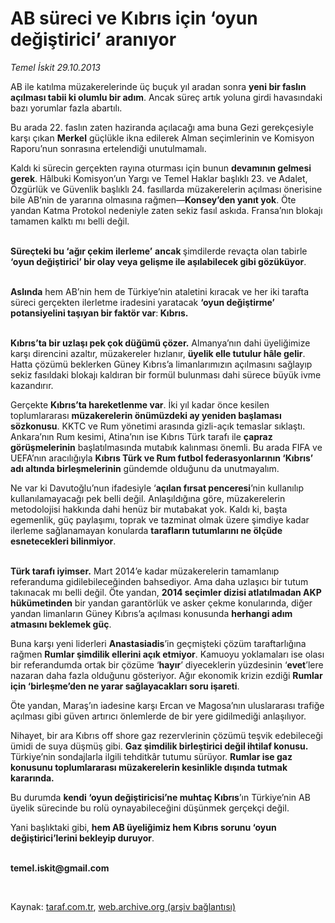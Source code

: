 # AB süreci ve Kıbrıs için ‘oyun değiştirici’ aranıyor

*Temel İskit 29.10.2013*

<div class="yazi"><p>AB ile katılma müzakerelerinde üç buçuk yıl aradan sonra <b>yeni bir faslın açılması tabii ki olumlu bir adım</b>. Ancak süreç artık yoluna girdi havasındaki bazı yorumlar fazla abartılı. </p>
<p>Bu arada 22. faslın zaten haziranda açılacağı ama buna Gezi gerekçesiyle karşı çıkan <b>Merkel</b> güçlükle ikna edilerek Alman seçimlerinin ve Komisyon Raporu’nun sonrasına ertelendiği unutulmamalı. </p>
<p>Kaldı ki sürecin gerçekten rayına oturması için bunun <b>devamının gelmesi gerek</b>. Hâlbuki Komisyon’un Yargı ve Temel Haklar başlıklı 23. ve Adalet, Özgürlük ve Güvenlik başlıklı 24. fasıllarda müzakerelerin açılması önerisine bile  AB’nin de yararına olmasına rağmen—<b>Konsey’den yanıt yok</b>. Öte yandan Katma Protokol nedeniyle zaten sekiz fasıl askıda. Fransa’nın blokajı tamamen kalktı mı belli değil.</p>
<p><b><br/>Süreçteki bu ‘ağır çekim ilerleme’</b> <b>ancak </b>şimdilerde revaçta olan tabirle <b>‘oyun değiştirici’ bir olay veya gelişme ile aşılabilecek gibi gözüküyor</b>.</p>
<p><b><br/>Aslında</b> hem AB’nin hem de Türkiye’nin ataletini kıracak ve her iki tarafta süreci gerçekten ilerletme iradesini yaratacak <b>‘oyun değiştirme’ potansiyelini taşıyan bir faktör var</b>:<b> Kıbrıs.</b></p>
<p><b><br/>Kıbrıs’ta bir uzlaşı pek çok düğümü çözer.</b> Almanya’nın dahi üyeliğimize karşı direncini azaltır, müzakereler hızlanır, <b>üyelik elle tutulur hâle gelir</b>. Hatta çözümü beklerken Güney Kıbrıs’a limanlarımızın açılmasını sağlayıp sekiz fasıldaki blokajı kaldıran bir formül bulunması dahi sürece büyük ivme kazandırır.</p>
<p>Gerçekte <b>Kıbrıs’ta hareketlenme var</b>. İki yıl kadar önce kesilen toplumlararası <b>müzakerelerin önümüzdeki ay yeniden başlaması sözkonusu</b>. KKTC ve Rum yönetimi arasında gizli-açık temaslar sıklaştı. Ankara’nın Rum kesimi, Atina’nın ise Kıbrıs Türk tarafı ile <b>çapraz görüşmelerinin</b> başlatılmasında mutabık kalınması önemli. Bu arada FIFA ve UEFA’nın aracılığıyla <b>Kıbrıs Türk ve Rum futbol federasyonlarının ‘Kıbrıs’ adı altında birleşmelerinin</b> gündemde olduğunu da unutmayalım.</p>
<p>Ne var ki Davutoğlu’nun ifadesiyle ‘<b>açılan fırsat penceresi</b>’nin kullanılıp kullanılamayacağı pek belli değil. Anlaşıldığına göre, müzakerelerin metodolojisi hakkında dahi henüz bir mutabakat yok. Kaldı ki, başta egemenlik, güç paylaşımı, toprak ve tazminat olmak üzere şimdiye kadar ilerleme sağlanamayan konularda <b>tarafların tutumlarını ne ölçüde esnetecekleri bilinmiyor</b>.</p>
<p><b><br/>Türk tarafı iyimser.</b> Mart 2014’e kadar müzakerelerin tamamlanıp referanduma gidilebileceğinden bahsediyor. Ama daha uzlaşıcı bir tutum takınacak mı belli değil. Öte yandan, <b>2014 seçimler dizisi atlatılmadan AKP hükümetinden</b> bir yandan garantörlük ve asker çekme konularında, diğer yandan limanların Güney Kıbrıs’a açılması konusunda <b>herhangi adım atmasını beklemek güç</b>.</p>
<p>Buna karşı yeni liderleri <b>Anastasiadis</b>’in geçmişteki çözüm taraftarlığına rağmen <b>Rumlar şimdilik ellerini açık etmiyor</b>. Kamuoyu yoklamaları ise olası bir referandumda ortak bir çözüme ‘<b>hayır</b>’ diyeceklerin yüzdesinin ‘<b>evet</b>’lere nazaran daha fazla olduğunu gösteriyor. Ağır ekonomik krizin ezdiği <b>Rumlar için ‘birleşme’den ne yarar sağlayacakları soru işareti</b>.  </p>
<p>Öte yandan, Maraş’ın iadesine karşı Ercan ve Magosa’nın uluslararası trafiğe açılması gibi güven artırıcı önlemlerde de bir yere gidilmediği anlaşılıyor.</p>
<p>Nihayet, bir ara Kıbrıs off shore gaz rezervlerinin çözümü teşvik edebileceği ümidi de suya düşmüş gibi. <b>Gaz şimdilik birleştirici değil ihtilaf konusu.</b> Türkiye’nin sondajlarla ilgili tehditkâr tutumu sürüyor. <b>Rumlar ise gaz konusunu toplumlararası müzakerelerin kesinlikle dışında tutmak kararında. </b></p>
<p>Bu durumda <b>kendi ‘oyun değiştiricisi’ne muhtaç Kıbrıs</b>’ın Türkiye’nin AB üyelik sürecinde bu rolü oynayabileceğini düşünmek gerçekçi değil.</p>
<p>Yani başlıktaki gibi, <b>hem AB üyeliğimiz hem Kıbrıs sorunu ‘oyun değiştirici’lerini bekleyip duruyor</b>.</p><b>
<p><br/>temel.iskit@gmail.com</p>
<p></p></b> 
</div>

Kaynak: [taraf.com.tr](http://www.taraf.com.tr/temel-iskit/makale-ab-sureci-ve-kibris-icin-oyun-degistirici.htm), [web.archive.org (arşiv bağlantısı)](http://web.archive.org/web/20131030011433/http://www.taraf.com.tr/temel-iskit/makale-ab-sureci-ve-kibris-icin-oyun-degistirici.htm)
